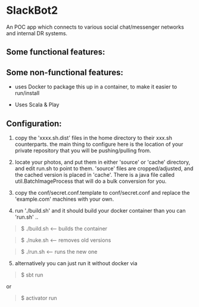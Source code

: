 SlackBot2
=======

An POC app which connects to various social chat/messenger networks and internal DR systems.


Some functional features:
-------------------------

Some non-functional features:
-----------------------------

- uses Docker to package this up in a container, to make it easier to run/install

- Uses Scala & Play


Configuration:
--------------

1. copy the 'xxxx.sh.dist' files in the home directory to their xxx.sh counterparts. the main thing to configure here is the location of your private repository that you will be pushing/pulling from.

2. locate your photos, and put them in either 'source' or 'cache' directory, and edit run.sh to point to them. 'source' files are cropped/adjusted, and the cached version is placed in 'cache'.
There is a java file called util.BatchImageProcess that will do a bulk conversion for you.

3. copy the conf/secret.conf.template to conf/secret.conf and replace the 'example.com' machines with your own.


4. run './build.sh' and it should build your docker container than you can 'run.sh' ..

> $ ./build.sh <-- builds the container

> $ ./nuke.sh  <-- removes old versions

> $ ./run.sh   <-- runs the new one

5. alternatively you can just run it without docker via

> $ sbt run

or

> $ activator run
